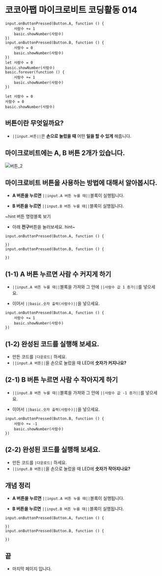 # 코코아팹 마이크로비트 코딩활동 014

```ghost
input.onButtonPressed(Button.A, function () {
    사람수 += 1
    basic.showNumber(사람수)
})
input.onButtonPressed(Button.B, function () {
    사람수 = 0
    basic.showNumber(사람수)
})
let 사람수 = 0
basic.showNumber(사람수)
basic.forever(function () {
    사람수 += 1
    basic.showNumber(사람수)
})

```

```template
let 사람수 = 0
사람수 = 0
basic.showNumber(사람수)
```

## 버튼이란 무엇일까요?
* ``||input.버튼||``은 **손으로 눌렀을 때** 어떤 **일을 할 수 있게** 해줍니다.

## 마이크로비트에는 A, B 버튼 2개가 있습니다.
![버튼_2](https://github.com/kocoasolution/mytutorial/assets/170903760/4f8a9f9e-e1e2-480f-863c-7c3a1cb115b2)

## 마이크로비트 버튼을 사용하는 방법에 대해서 알아봅시다.
*  **A 버튼을 누르면** ``||input.A 버튼 누를 때||``블록이 실행됩니다.

*  **B 버튼을 누르면** ``||input.B 버튼 누를 때||``블록이 실행됩니다.

~hint 버튼 명령블록 보기
* 아래 **전구**버튼을 눌러보세요.
hint~

```blocks
input.onButtonPressed(Button.A, function () {

})
input.onButtonPressed(Button.B, function () {
    
})
```

## (1-1) A 버튼 누르면 사람 수 커지게 하기 
* ``||input.A 버튼 누를 때||``블록을 가져와 그 안에 ``||사람수 값 1 증가||``를 넣으세요.

* 이어서 ``||basic.숫자 출력(사람수)||``을 넣으세요.

```blocks
input.onButtonPressed(Button.A, function () {
    사람수 += 1
    basic.showNumber(사람수)
})
```



## (1-2) 완성된 코드를 실행해 보세요.
* 만든 코드를 ``|다운로드|`` 하세요.
* ``||input.A 버튼||``을 손으로 눌렀을 때 LED에 **숫자가 커지나요?**

## (2-1) B 버튼 누르면 사람 수 작아지게 하기
* ``||input.B 버튼 누를 때||``블록을 가져와 그 안에 ``||사람수 값 -1 증가||``를 넣으세요.

* 이어서 ``||basic.숫자 출력(사람수)||``을 넣으세요.

```blocks
input.onButtonPressed(Button.B, function () {
    사람수 += -1
    basic.showNumber(사람수)
})
```

## (2-2) 완성된 코드를 실행해 보세요.
* 만든 코드를 ``|다운로드|`` 하세요.
* ``||input.B 버튼||``을 손으로 눌렀을 때 LED에 **숫자가 작아지나요?**


## 개념 정리
* **A 버튼을 누르면** ``||input.A 버튼 누를 때||``블록이 실행됩니다.

* **B 버튼을 누르면** ``||input.B 버튼 누를 때||``블록이 실행됩니다.

```blocks
input.onButtonPressed(Button.A, function () {

})
input.onButtonPressed(Button.B, function () {
    
})
```

## 끝
* 마지막 페이지 입니다.
